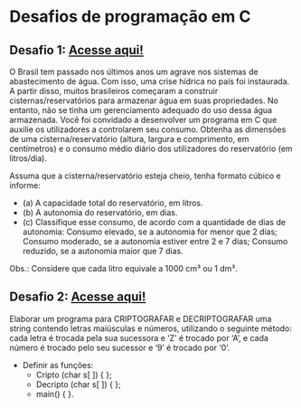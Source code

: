 # Desafios de programação em C
## Desafio 1: [Acesse aqui!](https://github.com/jonathanspereira/C-challenges/tree/main/desafio01)
O Brasil tem passado nos últimos anos um agrave nos sistemas de abastecimento de água. Com
isso, uma crise hídrica no país foi instaurada. A partir disso, muitos brasileiros começaram a
construir cisternas/reservatórios para armazenar água em suas propriedades. No entanto, não se
tinha um gerenciamento adequado do uso dessa água armazenada. Você foi convidado a
desenvolver um programa em C que auxilie os utilizadores a controlarem seu consumo. Obtenha
as dimensões de uma cisterna/reservatório (altura, largura e comprimento, em centímetros) e o
consumo médio diário dos utilizadores do reservatório (em litros/dia).

Assuma que a cisterna/reservatório esteja cheio, tenha formato cúbico e informe:

- (a) A capacidade total do reservatório, em litros.
- (b) A autonomia do reservatório, em dias.
- (c) Classifique esse consumo, de acordo com a quantidade de dias de autonomia: Consumo elevado, se a autonomia for menor que 2 dias; Consumo moderado, se a autonomia estiver entre 2 e 7 dias; Consumo reduzido, se a autonomia maior que 7 dias.
  
Obs.: Considere que cada litro equivale a 1000 cm³ ou 1 dm³.

## Desafio 2: [Acesse aqui!](https://github.com/jonathanspereira/C-challenges/tree/main/desafio02)
Elaborar um programa para CRIPTOGRAFAR e
DECRIPTOGRAFAR uma string contendo letras
maiúsculas e números, utilizando o seguinte método:
cada letra é trocada pela sua sucessora e ‘Z’ é
trocado por ‘A’, e cada número é trocado pelo seu
sucessor e ‘9’ é trocado por ‘0’.

- Definir as funções: 
  * Cripto (char s[ ]) { };
  * Decripto (char s[ ]) { };
  * main() { }.
